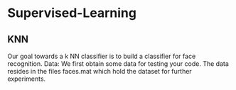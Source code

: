 # Supervised-Learning
## KNN

Our goal towards a  k NN classifier is to build a classifier for face recognition.
Data: We first obtain some data for testing your code. The data resides in the files faces.mat which hold the dataset for further experiments.
